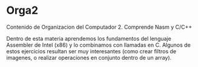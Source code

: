 # Orga2
Contenido de Organizacion del Computador 2. Comprende Nasm y C/C++

Dentro de esta materia aprendemos los fundamentos del lenguaje Assembler de Intel (x86) y lo combinamos con llamadas en C.
Algunos de estos ejercicios resultan ser muy interesantes (como crear filtros de imagenes, o realizar operaciones en conjunto dentro de un array).
